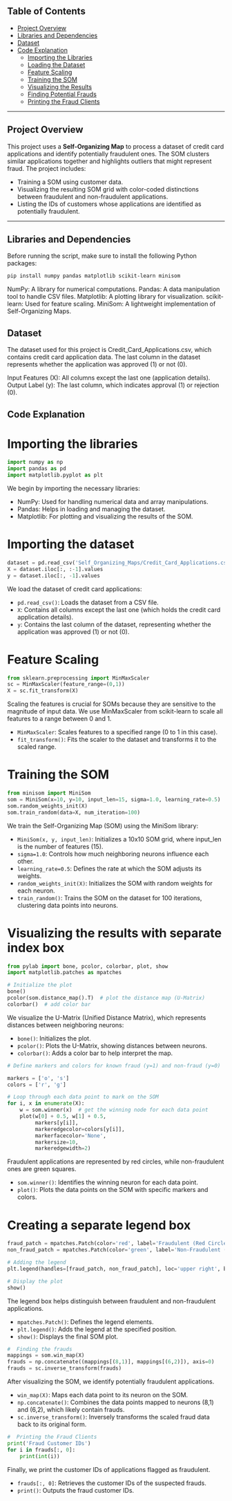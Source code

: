 ## Table of Contents

- [Project Overview](#project-overview)
- [Libraries and Dependencies](#libraries-and-dependencies)
- [Dataset](#dataset)
- [Code Explanation](#code-explanation)
  - [Importing the Libraries](#1-importing-the-libraries)
  - [Loading the Dataset](#2-loading-the-dataset)
  - [Feature Scaling](#3-feature-scaling)
  - [Training the SOM](#4-training-the-som)
  - [Visualizing the Results](#5-visualizing-the-results)
  - [Finding Potential Frauds](#6-finding-potential-frauds)
  - [Printing the Fraud Clients](#7-printing-the-fraud-clients)

---

## Project Overview

This project uses a **Self-Organizing Map** to process a dataset of credit card applications and identify potentially fraudulent ones. The SOM clusters similar applications together and highlights outliers that might represent fraud. The project includes:

- Training a SOM using customer data.
- Visualizing the resulting SOM grid with color-coded distinctions between fraudulent and non-fraudulent applications.
- Listing the IDs of customers whose applications are identified as potentially fraudulent.

---

## Libraries and Dependencies

Before running the script, make sure to install the following Python packages:

```bash
pip install numpy pandas matplotlib scikit-learn minisom

```
NumPy: A library for numerical computations.
Pandas: A data manipulation tool to handle CSV files.
Matplotlib: A plotting library for visualization.
scikit-learn: Used for feature scaling.
MiniSom: A lightweight implementation of Self-Organizing Maps.

## Dataset
The dataset used for this project is Credit_Card_Applications.csv, which contains credit card application data. The last column in the dataset represents whether the application was approved (1) or not (0).

Input Features (X): All columns except the last one (application details).
Output Label (y): The last column, which indicates approval (1) or rejection (0).

## Code Explanation
# Importing the libraries
```python
import numpy as np
import pandas as pd
import matplotlib.pyplot as plt
```
We begin by importing the necessary libraries:
- NumPy: Used for handling numerical data and array manipulations.
 - Pandas: Helps in loading and managing the dataset.
 - Matplotlib: For plotting and visualizing the results of the SOM.

#  Importing the dataset
```python
dataset = pd.read_csv('Self_Organizing_Maps/Credit_Card_Applications.csv')
X = dataset.iloc[:, :-1].values
y = dataset.iloc[:, -1].values
```
We load the dataset of credit card applications:
 - `pd.read_csv()`: Loads the dataset from a CSV file.
 - `X`: Contains all columns except the last one (which holds the credit card application details).
 - `y`: Contains the last column of the dataset, representing whether the application was approved (1) or not (0).

#  Feature Scaling
```python
from sklearn.preprocessing import MinMaxScaler
sc = MinMaxScaler(feature_range=(0,1))
X = sc.fit_transform(X)
```
Scaling the features is crucial for SOMs because they are sensitive to the magnitude of input data.
We use MinMaxScaler from scikit-learn to scale all features to a range between 0 and 1.
- `MinMaxScaler`: Scales features to a specified range (0 to 1 in this case).
- `fit_transform()`: Fits the scaler to the dataset and transforms it to the scaled range.

#  Training the SOM
```python
from minisom import MiniSom
som = MiniSom(x=10, y=10, input_len=15, sigma=1.0, learning_rate=0.5)
som.random_weights_init(X)
som.train_random(data=X, num_iteration=100)
```
 We train the Self-Organizing Map (SOM) using the MiniSom library:
 - `MiniSom(x, y, input_len)`: Initializes a 10x10 SOM grid, where input_len is the number of features (15).
 - `sigma=1.0`: Controls how much neighboring neurons influence each other.
 - `learning_rate=0.5`: Defines the rate at which the SOM adjusts its weights.
 - `random_weights_init(X)`: Initializes the SOM with random weights for each neuron.
 - `train_random()`: Trains the SOM on the dataset for 100 iterations, clustering data points into neurons.

#  Visualizing the results with separate index box
```python
from pylab import bone, pcolor, colorbar, plot, show
import matplotlib.patches as mpatches

# Initialize the plot
bone()
pcolor(som.distance_map().T)  # plot the distance map (U-Matrix)
colorbar()  # add color bar
```
 We visualize the U-Matrix (Unified Distance Matrix), which represents distances between neighboring neurons:
 - `bone()`: Initializes the plot.
 - `pcolor()`: Plots the U-Matrix, showing distances between neurons.
 - `colorbar()`: Adds a color bar to help interpret the map.
```python
# Define markers and colors for known fraud (y=1) and non-fraud (y=0)

markers = ['o', 's']
colors = ['r', 'g']

# Loop through each data point to mark on the SOM
for i, x in enumerate(X):
    w = som.winner(x)  # get the winning node for each data point
    plot(w[0] + 0.5, w[1] + 0.5, 
         markers[y[i]], 
         markeredgecolor=colors[y[i]], 
         markerfacecolor='None', 
         markersize=10, 
         markeredgewidth=2)
```
 Fraudulent applications are represented by red circles, while non-fraudulent ones are green squares.
 - `som.winner()`: Identifies the winning neuron for each data point.
 - `plot()`: Plots the data points on the SOM with specific markers and colors.

# Creating a separate legend box
```python
fraud_patch = mpatches.Patch(color='red', label='Fraudulent (Red Circles)')
non_fraud_patch = mpatches.Patch(color='green', label='Non-Fraudulent (Green Squares)')

# Adding the legend
plt.legend(handles=[fraud_patch, non_fraud_patch], loc='upper right', bbox_to_anchor=(1.1, 1), borderaxespad=0.)

# Display the plot
show()
```
 The legend box helps distinguish between fraudulent and non-fraudulent applications.
 - `mpatches.Patch()`: Defines the legend elements.
 - `plt.legend()`: Adds the legend at the specified position.
 - `show()`: Displays the final SOM plot.
```python
#  Finding the frauds
mappings = som.win_map(X)
frauds = np.concatenate((mappings[(8,1)], mappings[(6,2)]), axis=0)
frauds = sc.inverse_transform(frauds)
```
 After visualizing the SOM, we identify potentially fraudulent applications.
 - `win_map(X)`: Maps each data point to its neuron on the SOM.
 - `np.concatenate()`: Combines the data points mapped to neurons (8,1) and (6,2), which likely contain frauds.
 - `sc.inverse_transform()`: Inversely transforms the scaled fraud data back to its original form.
```python
#  Printing the Fraud Clients
print('Fraud Customer IDs')
for i in frauds[:, 0]:
    print(int(i))
```
 Finally, we print the customer IDs of applications flagged as fraudulent.
 - `frauds[:, 0]`: Retrieves the customer IDs of the suspected frauds.
 - `print()`: Outputs the fraud customer IDs.
